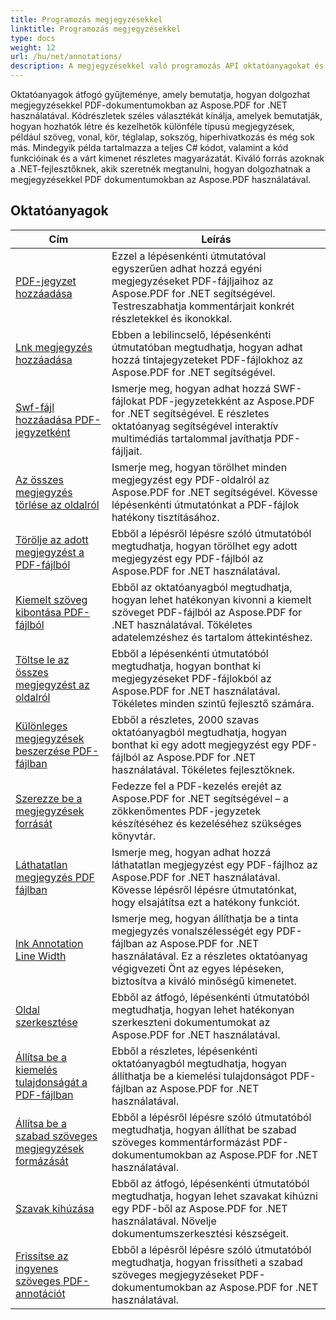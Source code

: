 ```yaml
---
title: Programozás megjegyzésekkel
linktitle: Programozás megjegyzésekkel
type: docs
weight: 12
url: /hu/net/annotations/
description: A megjegyzésekkel való programozás API oktatóanyagokat és Aspose.PDF for .NET kódrészleteit tartalmazza, amelyek magukban foglalják a megjegyzések hozzáadását, a kommentárok törlését, a kommentárinformációk lekérését és még sok mást.
---
```

Oktatóanyagok átfogó gyűjteménye, amely bemutatja, hogyan dolgozhat megjegyzésekkel PDF-dokumentumokban az Aspose.PDF for .NET használatával. Kódrészletek széles választékát kínálja, amelyek bemutatják, hogyan hozhatók létre és kezelhetők különféle típusú megjegyzések, például szöveg, vonal, kör, téglalap, sokszög, hiperhivatkozás és még sok más. Mindegyik példa tartalmazza a teljes C# kódot, valamint a kód funkcióinak és a várt kimenet részletes magyarázatát. Kiváló forrás azoknak a .NET-fejlesztőknek, akik szeretnék megtanulni, hogyan dolgozhatnak a megjegyzésekkel PDF dokumentumokban az Aspose.PDF használatával.

## Oktatóanyagok
| Cím | Leírás |
| --- | --- | 
| [PDF-jegyzet hozzáadása](./addannotation/) | Ezzel a lépésenkénti útmutatóval egyszerűen adhat hozzá egyéni megjegyzéseket PDF-fájljaihoz az Aspose.PDF for .NET segítségével. Testreszabhatja kommentárjait konkrét részletekkel és ikonokkal. |  
| [Lnk megjegyzés hozzáadása](./addlnkannotation/) | Ebben a lebilincselő, lépésenkénti útmutatóban megtudhatja, hogyan adhat hozzá tintajegyzeteket PDF-fájlokhoz az Aspose.PDF for .NET segítségével. |  
| [Swf-fájl hozzáadása PDF-jegyzetként](./addswffileasannotation/) | Ismerje meg, hogyan adhat hozzá SWF-fájlokat PDF-jegyzetekként az Aspose.PDF for .NET segítségével. E részletes oktatóanyag segítségével interaktív multimédiás tartalommal javíthatja PDF-fájljait. |  
| [Az összes megjegyzés törlése az oldalról](./deleteallannotationsfrompage/) | Ismerje meg, hogyan törölhet minden megjegyzést egy PDF-oldalról az Aspose.PDF for .NET segítségével. Kövesse lépésenkénti útmutatónkat a PDF-fájlok hatékony tisztításához. |  
| [Törölje az adott megjegyzést a PDF-fájlból](./deleteparticularannotation/) | Ebből a lépésről lépésre szóló útmutatóból megtudhatja, hogyan törölhet egy adott megjegyzést egy PDF-fájlból az Aspose.PDF for .NET használatával. |  
| [Kiemelt szöveg kibontása PDF-fájlból](./extracthighlightedtext/) | Ebből az oktatóanyagból megtudhatja, hogyan lehet hatékonyan kivonni a kiemelt szöveget PDF-fájlból az Aspose.PDF for .NET használatával. Tökéletes adatelemzéshez és tartalom áttekintéshez. |  
| [Töltse le az összes megjegyzést az oldalról](./getallannotationsfrompage/) | Ebből a lépésenkénti útmutatóból megtudhatja, hogyan bonthat ki megjegyzéseket PDF-fájlokból az Aspose.PDF for .NET használatával. Tökéletes minden szintű fejlesztő számára. |  
| [Különleges megjegyzések beszerzése PDF-fájlban](./getparticularannotation/) | Ebből a részletes, 2000 szavas oktatóanyagból megtudhatja, hogyan bonthat ki egy adott megjegyzést egy PDF-fájlból az Aspose.PDF for .NET használatával. Tökéletes fejlesztőknek.  |  
| [Szerezze be a megjegyzések forrását](./getresourceofannotation/) | Fedezze fel a PDF-kezelés erejét az Aspose.PDF for .NET segítségével – a zökkenőmentes PDF-jegyzetek készítéséhez és kezeléséhez szükséges könyvtár. |  
| [Láthatatlan megjegyzés PDF fájlban](./invisibleannotation/) | Ismerje meg, hogyan adhat hozzá láthatatlan megjegyzést egy PDF-fájlhoz az Aspose.PDF for .NET használatával. Kövesse lépésről lépésre útmutatónkat, hogy elsajátítsa ezt a hatékony funkciót. |  
| [lnk Annotation Line Width](./lnkannotationlinewidth/) | Ismerje meg, hogyan állíthatja be a tinta megjegyzés vonalszélességét egy PDF-fájlban az Aspose.PDF for .NET használatával. Ez a részletes oktatóanyag végigvezeti Önt az egyes lépéseken, biztosítva a kiváló minőségű kimenetet. |  
| [Oldal szerkesztése](./redactpage/) | Ebből az átfogó, lépésenkénti útmutatóból megtudhatja, hogyan lehet hatékonyan szerkeszteni dokumentumokat az Aspose.PDF for .NET használatával. |  
| [Állítsa be a kiemelés tulajdonságát a PDF-fájlban](./setcalloutproperty/) | Ebből a részletes, lépésenkénti oktatóanyagból megtudhatja, hogyan állíthatja be a kiemelési tulajdonságot PDF-fájlban az Aspose.PDF for .NET használatával. |  
| [Állítsa be a szabad szöveges megjegyzések formázását](./setfreetextannotationformatting/) | Ebből a lépésről lépésre szóló útmutatóból megtudhatja, hogyan állíthat be szabad szöveges kommentárformázást PDF-dokumentumokban az Aspose.PDF for .NET használatával. |  
| [Szavak kihúzása](./strikeoutwords/) | Ebből az átfogó, lépésenkénti útmutatóból megtudhatja, hogyan lehet szavakat kihúzni egy PDF-ből az Aspose.PDF for .NET használatával. Növelje dokumentumszerkesztési készségeit. |  
| [Frissítse az ingyenes szöveges PDF-annotációt](./updatefreetextannotation/) | Ebből a lépésről lépésre szóló útmutatóból megtudhatja, hogyan frissítheti a szabad szöveges megjegyzéseket PDF-dokumentumokban az Aspose.PDF for .NET használatával. |  